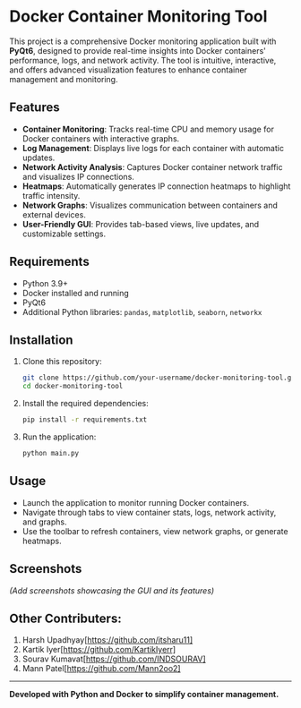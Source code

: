 # Docker Container Monitoring Tool  

This project is a comprehensive Docker monitoring application built with **PyQt6**, designed to provide real-time insights into Docker containers' performance, logs, and network activity. The tool is intuitive, interactive, and offers advanced visualization features to enhance container management and monitoring.

## Features  
- **Container Monitoring**: Tracks real-time CPU and memory usage for Docker containers with interactive graphs.  
- **Log Management**: Displays live logs for each container with automatic updates.  
- **Network Activity Analysis**: Captures Docker container network traffic and visualizes IP connections.  
- **Heatmaps**: Automatically generates IP connection heatmaps to highlight traffic intensity.  
- **Network Graphs**: Visualizes communication between containers and external devices.  
- **User-Friendly GUI**: Provides tab-based views, live updates, and customizable settings.  

## Requirements  
- Python 3.9+  
- Docker installed and running  
- PyQt6  
- Additional Python libraries: `pandas`, `matplotlib`, `seaborn`, `networkx`

## Installation  
1. Clone this repository:  
   ```bash  
   git clone https://github.com/your-username/docker-monitoring-tool.git  
   cd docker-monitoring-tool  
   ```  
2. Install the required dependencies:  
   ```bash  
   pip install -r requirements.txt  
   ```  

3. Run the application:  
   ```bash  
   python main.py  
   ```  

## Usage  
- Launch the application to monitor running Docker containers.  
- Navigate through tabs to view container stats, logs, network activity, and graphs.  
- Use the toolbar to refresh containers, view network graphs, or generate heatmaps.  

## Screenshots  
*(Add screenshots showcasing the GUI and its features)*  

## Other Contributers:
1. Harsh Upadhyay[https://github.com/itsharu11]
2. Kartik Iyer[https://github.com/KartikIyerr]
3. Sourav Kumavat[https://github.com/INDSOURAV]
4. Mann Patel[https://github.com/Mann2oo2]
---  

**Developed with Python and Docker to simplify container management.**
